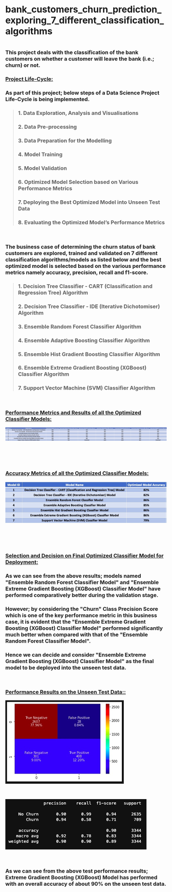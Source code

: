 <h1><b>bank_customers_churn_prediction_exploring_7_different_classification_algorithms</b><h1>

<h3>This project deals with the classification of the bank customers on whether a customer will leave the bank (i.e.; churn) or not.</h3>
    
<h3><b><u>Project Life-Cycle:</u></b></h3>
<h3>As part of this project; below steps of a Data Science Project Life-Cycle is being implemented.</h3>
    
> <h3>1. Data Exploration, Analysis and Visualisations</h3>
> <h3>2. Data Pre-processing</h3>
> <h3>3. Data Preparation for the Modelling</h3>
> <h3>4. Model Training</h3>
> <h3>5. Model Validation</h3> 
> <h3>6. Optimized Model Selection based on Various Performance Metrics</h3>
> <h3>7. Deploying the Best Optimized Model into Unseen Test Data</h3> 
> <h3>8. Evaluating the Optimized Model’s Performance Metrics</h3> 
    
<br>

<h3>The business case of determining the churn status of bank customers are explored, trained and validated on 7 different classification algorithms/models as listed below and the best optimized model is selected based on the various performance metrics namely accuracy, precision, recall and f1-score.</h3>

> <h3>1. Decision Tree Classifier - CART (Classification and Regression Tree) Algorithm</h3> 
> <h3>2. Decision Tree Classifier - IDE (Iterative Dichotomiser) Algorithm</h3>
> <h3>3. Ensemble Random Forest Classifier Algorithm</h3> 
> <h3>4. Ensemble Adaptive Boosting Classifier Algorithm</h3> 
> <h3>5. Ensemble Hist Gradient Boosting Classifier Algorithm</h3> 
> <h3>6. Ensemble Extreme Gradient Boosting (XGBoost) Classifier Algorithm</h3> 
> <h3>7. Support Vector Machine (SVM) Classifier Algorithm</h3>
    
<br>

<h3><b><u>Performance Metrics and Results of all the Optimized Classifier Models:</u></b></h3>
    
![](output/8_all_optimised_models_performance_metrics/All_Optimized_Models_Comparison_Metrics.jpg)
    
<br>
<br>
<br>

<h3><b><u>Accuracy Metrics of all the Optimized Classifier Models:</u></b></h3>
    
![](output/8_all_optimised_models_performance_metrics/All_Optimized_Models_Accuracy_Metrics.jpg)
    
<br>
<br>
<br>
    
    
<h3><b><u>Selection and Decision on Final Optimized Classifier Model for Deployment:</u></b></h3>
<h3>As we can see from the above results; models named "Ensemble Random Forest Classifier Model" and "Ensemble Extreme Gradient Boosting (XGBoost) Classifier Model" have performed comparatively better during the validation stage.</h3> 
<h3>However; by considering the "Churn" Class Precision Score which is one of the key performance metric in this business case, it is evident that the "Ensemble Extreme Gradient Boosting (XGBoost) Classifier Model" performed significantly much better when compared with that of the "Ensemble Random Forest Classifier Model".</h3>
<h3>Hence we can decide and consider "Ensemble Extreme Gradient Boosting (XGBoost) Classifier Model" as the final model to be deployed into the unseen test data.</h3> <br>
    
<h3><b><u>Performance Results on the Unseen Test Data::</u></b></h3>
    
![](output/9_final_model_output_unseen_test_predictions/confusion_matrix_unseen_test_data_xgboost_classifier_final_model.jpg)
    
<br>
    
![](output/9_final_model_output_unseen_test_predictions/classification_report_unseen_test_data_xgboost_classifier_final_model.jpg)

<br>
    
<h3>As we can see from the above test performance results; Extreme Gradient Boosting (XGBoost) Model has performed with an overall accuracy of about 90% on the unseen test data.
    
<br>
<br>
<br>
